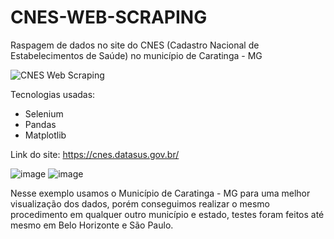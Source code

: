 # CNES-WEB-SCRAPING
Raspagem de dados no site do CNES (Cadastro Nacional de Estabelecimentos de Saúde) no município de Caratinga - MG


![CNES Web Scraping](https://github.com/joaoacf1/CNES-WEB-SCRAPING/assets/72554649/cbc8718f-c632-4677-b4ba-b88ad566f5fb)


Tecnologias usadas:

- Selenium
- Pandas
- Matplotlib


Link do site: https://cnes.datasus.gov.br/

![image](https://i.imgur.com/csY5NYL.png)
![image](https://i.imgur.com/JhDMF44.png)

Nesse exemplo usamos o Município de Caratinga - MG para uma melhor visualização dos dados, porém conseguimos realizar o mesmo procedimento em qualquer outro município e estado, testes foram feitos até mesmo em Belo Horizonte e São Paulo.

